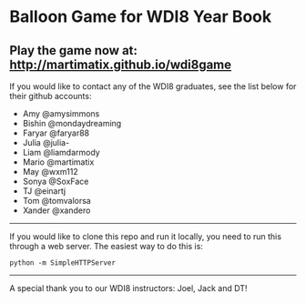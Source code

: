 # Balloon Game for WDI8 Year Book

## Play the game now at: http://martimatix.github.io/wdi8game

If you would like to contact any of the WDI8 graduates, see the list below for their github accounts:

* Amy     @amysimmons
* Bishin  @mondaydreaming
* Faryar  @faryar88
* Julia   @julia-
* Liam    @liamdarmody
* Mario   @martimatix
* May     @wxm112
* Sonya   @SoxFace
* TJ      @einartj
* Tom     @tomvalorsa
* Xander  @xandero

---

If you would like to clone this repo and run it locally, you need to run this through a web server. The easiest way to do this is:

    python -m SimpleHTTPServer

---

A special thank you to our WDI8 instructors: Joel, Jack and DT!